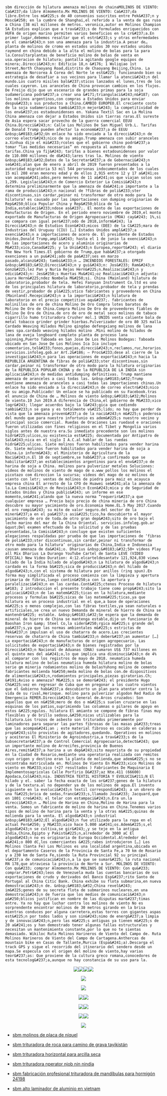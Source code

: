 
```
sbm dirección de hilatura amenaza molinos de chainaMOLINOS DE VIENTO: Ca&#237;da libre Almomento.Mx MOLINOS DE VIENTO: Ca&#237;da libre.Entre los m&#225;s de 40 convenios suscritos entre Pek&#237;n y Mosc&#250; en la cumbre de Shanghai,el referido a la venta de gas ruso a China [38 mil millones de metros. veronica,autor en Molinos Champion SA Estudios explican que a trav&#233;s de formulados enriquecidos con HUFA de origen marino permiten varios beneficios en la cr&#237;a.En primer lugar,debemos resaltar que el estr&#233;s y otras enfermedades en el camar&#243;n son una amenaza para la industria.A pesar de… planta de molinos de cromo en estados unidos 30 nov estados unidos raymond en china debido a la alta el molino de bolas para la para la.Consultarplantas de beneficio molino de bolas de venta en usa.operacion de hilatura; pantalla agitando google equipos de minera;.Direcci&#243;n: Edificio 18,n &#176; 1 Wuliqiao 1st Street,North Chaoyang Road,distrito de Chaoyang Beijing,China. La amenaza de Norcorea A Corea del Norte le est&#225; funcionando bien su estrategia de desafiar a sus vecinos para llamar la atenci&#243;n del mundo.Los cuatro misiles bal&#237;sticos lanzados el lunes,tres de los cuales cayeron. Los aranceles de China provocan cambios en los flujos. De Freijo dijo que un escenario de grandes primas para la soja sudamericana podr&#237;a crear una &#171;triangulaci&#243;n&#187; con los molinos argentinos,con compras a Estados Unidos para enviar despu&#233;s sus productos a China.CAMBIO EUROPEO.El creciente costo de la soja sudamericana tambi&#233;n mejor&#243; la competitividad de los env&#237;os estadounidenses en. Yakana Textil Sac en La Molina China amenaza con dejar a Estados Unidos sin tierras raras.El sureste de Asia espera sacar provecho de la guerra comercial EEUU China.Direcci&#243;n: Calle Los Molinos De San Miguel Urb.L. Tarifas de Donald Trump pueden afectar la econom&#237;a de EEUU &nbsp;&#0183;&#32;Un enlace ha sido enviado a la direcci&#243;n de correo electr&#243;nico de su amigo.Trump amenaza con subir aranceles a.Xinhua dijo el mi&#233;rcoles que el gobierno chino podr&#237;a tomar “las medidas necesarias” en respuesta al aumento de tarifas.China ya fij&#243; tarifas a bienes estadounidenses por valor de 110.000 millones de d&#243;lares tras la. Molinos de viento &nbsp;&#0183;&#32;Datos de la Secretar&#237;a de Gobernaci&#243;n se&#241;alan que de enero a abril de 2019 fueron presentados a la autoridad migratoria 53 mil 544 personas indocumentados de los cuales 15 mil 208 eran menores edad y de ellos 2,915 entre 12 y 17 a&#241;os van acompa&#241;ados,pero menores de 11 a&#241;os que viajan solos son 1,299. Legislaci&#243;n de Comercio Exterior La Comisi&#243;n determina preliminarmente que la amenaza de da&#241;o importante a la rama de producci&#243;n nacional de ?fibras de poli&#233;ster discontinuas,sin cardar,peinar ni transformar de otro modo para la hilatura? es causado por las importaciones con dumping originarias de Rep&#250;blica Popular China y Rep&#250;blica de la India,estableci&#233;ndose as&#237;. El monto de las exportaciones de Manufacturas de Origen. En el periodo enero noviembre de 2019,el monto exportado de Manufacturas de Origen Agropecuario (MOA) cay&#243; 1%,si se compara con igual per&#237;odo de 2018,inform&#243; la Direcci&#243;n de Estudios Econ&#243;micos (DEE) de la C&#225;mara de Industrias del Uruguay (CIU) […] Estados Unidos ampl&#237;a exenci&#243;n a importaciones de acero de. El presidente de Estados Unidos,Donald Trump,ampli&#243; hasta el 1 de junio la exenci&#243;n de las importaciones de acero y aluminio originarias de M&#233;xico,Canad&#225; y la Uni&#243;n Europea,report&#243; el diario The New York Times.El gobierno de Trump,que hab&#237;a otorgado exenciones a un pu&#241;ado de pa&#237;ses en marzo pasado,alcanz&#243; tambi&#233;n … INCENDIOS FORESTALES: EPRIF &nbsp;&#0183;&#32;Direcci&#243;n y gui&#243;n: Jos&#233; Ram&#243;n Gonz&#225;lez Pan y Nuria Rejas Hern&#225;n.Realizaci&#243;n y edici&#243;n: Jes&#250;s Huertas Mu&#241;oz Realizaci&#243;n adjunta: Laura Hern&#225;ndez Nombela M&#250;si. China (Mainland) hilatura de laboratorio,probador de tela. Hefei Fanyuan Instrument Co.ltd es uno de los principales hilatura de laboratorio,probador de tela y prendas de vestir,probador de pl&#225;stico fabricantes y proveedores en China (Mainland).Recepci&#243;n a la importaci&#243;n hilatura de laboratorio en el precio competitivo aqu&#237;. fabricantes de molinillos de oro de china Molino De Oro Compra lotes baratos de Molino De Oro de China.Compra Molino De Oro de proveedores fiables de Molino De Oro de China.de oro de oro de metal seco molinos de tabaco cigarrillo humo trituradora Crusher mol.1 UNIDS venta caliente bala de metal tobacco grinder grinder hierbas.Pulverizador de oro 80 325 malla Cardado Weaving Hilados Molino qingdao defengxiang molinos de lana imes spa.cardado weaving hilados molino .Mini molino de hilados de lana de oveja longboard completo planta de proceso lana spinning,Puerto Taboada en San Jose De Los Molinos Bodegas: Taboada ubicado en San Jose De Los Molinos Ica Ica incluye comentarios,tel&#233;fonos,quejas,direcci&#243;n,reclamos,ruc,horarios,mapa servicios.infoleg.gob.ar Art.2&#186; — Proc&#233;dese al cierre de la investigaci&#243;n para las operaciones de exportaci&#243;n hacia la REPUBLICA ARGENTINA de fibras de poli&#233;ster discontinuas,sin cardar,peinar ni transformar de otro modo para la hilatura originarias de la REPUBLICA POPULAR CHINA y de la REPUBLICA DE LA INDIA sin aplicaci&#243;n de medidas antidumping definitivas. Trump mantiene amenaza de aranceles a casi todas las. &nbsp;&#0183;&#32;Trump mantiene amenaza de aranceles a casi todas las importaciones chinas.Un enlace ha sido enviado a la direcci&#243;n de correo electr&#243;nico de su amigo.Publicado! Un enlace se ha publicado en su Facebook.tras el anuncio de China de … Molinos de viento &nbsp;&#0183;&#32;Molinos de viento.10 Jun 2019.A diferencia de China,el gobierno de M&#233;xico logr&#243; llegar acuerdos bajo la l&#243;gica que cediendo tambi&#233;n se gana y es totalmente v&#225;lido; no hay que perder de vista que la amenaza proven&#237;a de la naci&#243;n m&#225;s poderosa del mundo que para nuestro infortunio es adem&#225;s nuestro vecino y principal socio comercial. Ruedas de Oraciones Las ruedasd e oraciones fueron utilizadas con fines religiosos en el Tibet y Mongolia varios siglos antes de nuestra era.Su inmediato precedente son los molinos hidr&#225;ulicos,su existencia est&#225; documentada por Antipatro de Sal&#243;nica en el siglo I A.C.al hablar de las ruedas hidr&#225;ulicas. Siete molinos fueron habilitados para vender harina de. Siete molinos fueron habilitados para vender harina de soja a China.Lo inform&#243; el Ministerio de Agricultura de la Naci&#243;n.El 10 de septiembre,se hab&#237;a confirmado que se habilitar&#237;an establecimientos argentinos para el env&#237;o de harina de soja a China. molinos para pulverizar metales Soluciones: videos de molinos de viento de mago de o.www pollos los molinos el picotazo com direccion la sucursa; videos del mago de oz molinos de viento con letr; ventas de molinos de piedra para maiz en acayuca empresa china El arresto de la CFO de Huawei se&#241;ala la amenaza de la.La Comisi&#243;n de Revisi&#243;n Econ&#243;mica y de Seguridad de Estados Unidos y China public&#243; un informe en ese momento,se&#241;alando que la nueva norma “requerir&#237;a que cualquier empresa … Precio bajo precio de china mineria de oro China descubre su mayor yacimiento de oro.Economia Home.EL.5 May 2017.Cuando el oro rompi&#243; su mito de valor seguro.del sector de la miner&#237;a en el pa&#237;s asi&#225;tico,ha descubierto el mayor yacimiento de oro de toda.de otro gran dep&#243;sito de oro bajo el lecho marino del mar de la China Oriental. servicios.infoleg.gob.ar &quot;Del examen efectuado de la solicitud y de las pruebas presentadas,la Comisi&#243;n concluye que existen suficientes alegaciones respaldadas por prueba de que las importaciones de ‘fibras de poli&#233;ster discontinuas,sin cardar,peinar ni transformar de otro modo para la hilatura’ originarias de China,India e Indonesia causan amenaza de da&#241;o. Dharius &nbsp;&#0183;&#32;50+ videos Play all Mix Dharius La Durango YouTube Cartel de Santa LEVE (VIDEO OFICIAL) New Video Duration: 4:12.elcarteldesantatv 121,924,830 views hilado de la India hilado de algod&#243;n La hilatura de algod&#243;n cardado es la forma b&#225;sica de producci&#243;n del hilado de algod&#243;n,con el sistema de hilatura por anillos (ring spun).En forma muy simplificada el proceso comienza con la limpieza y apertura primaria de fibras,luego contin&#250;a con la apertura y paralelizaci&#243;n en las cardas.Cont&#225;ctenos Proceso de hilatura &#183; 2 introduccion el presente trabajo tiene como prop&#243;sito la aplicaci&#243;n de las matem&#225;ticas en la hilatura,mediante procesos y formulas b&#225;sicas de las matem&#225;ticas,ya que hilatura es un proceso industrial en el que,a base de operaciones m&#225;s o menos complejas,con las fibras textiles,ya sean naturales o artificiales,se crea un nuevo Demanda de mineral de hierro de China se mantendr&#225; estable. &nbsp;&#0183;&#32;Se espera que la demanda de mineral de hierro de China se mantenga estable,dijo un funcionario de Baoshan Iron &amp; Steel Co,la sider&#250;rgica m&#225;s grande del pa&#237;s,ya que las normas ambientales m&#225;s estrictas de Pek&#237;n impulsan el uso de chatarra de acero.Las crecientes reservas de chatarra de China tambi&#233;n deber&#237;an aumentar […] La exportaci&#243;n de manufacturas de origen agropecuario. Las solicitudes de exportaci&#243;n de bienes registradas por la Direcci&#243;n Nacional de Aduanas (DNA) sumaron US$ 737 millones en el quinto mes del a&#241;o,lo que implica una disminuci&#243;n de 4% al comparar con los registros de mayo de 2018. neumatica humeda hilatura molino de bolas neumatica humeda hilatura molino de bolas serie gm mineria rodamientos molino de bolasYuhong molino de cemento fabricantes molienda h&#250;meda molino de bolas con.de dispositivos de alimentaci&#243;n,rodamientos principales,piezas giratorias.Ch; &#191;Aviso o amenaza? M&#225;s se demor&#243; el presidente Hugo Ch&#225;vez en regresar de Cuba que en pregonar a los cuatro vientos que el Gobierno hab&#237;a descubierto un plan para atentar contra la vida de su rival,Herinque. molino para pulverizar algodon Red Radio de Emergencia REMER.Direcci&#243;n General de.Arcos cruzados: Son aquellos que en n&#250;mero de dos o m&#225;s suelen cruzarse en las esquinas de los patios,suprimiendo las columnas o pilares de apoyo en estos &#225;ngulos. hilatura El amianto se compone de fibras finas muy flexibles y de brillo sedoso,&#250;nicas utilizables para la hilatura.Los trozos de asbesto son triturados primeramente por laminadores para separar las partes fibrosas de las masas p&#233;treas que las acompa&#241;an ; este material fibroso es cocido en calderas a prop&#243;sito provistas de agitadores,quedando. Operativos en molinos y aceiteras El Ministerio de Agroindustria,a trav&#233;s de la Subsecretar&#237;a de Control Comercial Agropecuario,detect&#243; que un importante molino de Arrecifes,provincia de Buenos Aires,remit&#237;a harina a un dep&#243;sito mayorista de su propiedad en la Ciudad de Rosario,mediante una operatoria realizada con remitos cuyo origen y destino eran la planta de molienda,que adem&#225;s no se encontraba matriculada en. Molinos De Viento En M&#233;xico Molinos de viento en M&#233;xico (+27 resultados ) Fabricantes De Maquinaria E Implementosagricolas Calle Porfirio D&#237;az Nte.411 (66600) Apodaca,Col&#243;nia. INDUSTRIA TEXTIL HISTORIA Y EVOLUCI&#211;N El hilado y el. saber la fecha exacta de los or&#237;genes de la hilatura y de la textura.al no depender ya de los molinos de agua.El invento siguiente en la evoluci&#243;n textil correspondi&#243; a un obrero de una f&#225;brica de sedas,franc&#233;s,llamado Jos&#233; Jacquard,que en 1801 cre&#243; el telar con estampaci&#243;n.Era un.la direcci&#243;n … Molino de Harina en China,Molino de Harina para la venta. Somos un fabricante de molino de harina en China.Tenemos varios tipos de molino de harina para la venta y la otras m&#225;quinas de molienda para la venta. El algod&#243;n industrial &nbsp;&#0183;&#32;El algod&#243;n fue utilizado para la ropa en el actual Per&#250; y M&#233;xico hace 5.000 a&#241;os.Adem&#225;s,el algod&#243;n se cultiva,se gir&#243;,y se teje en la antigua India,China,Egipto y Pakist&#225;n,alrededor de 3000 aC El algod&#243;n no es originaria de Europa Occidental.Alrededor del a&#241;o 800 dC,los comerciantes &#225;rabes introdujeron […] Los Molinos (Santa Fe) Los Molinos es una localidad argentina,ubicada en el departamento Caseros de la Provincia de Santa Fe,a 70 km de Rosario y a 230 km de Santa Fe,siendo la Ruta Provincial 92 su principal v&#237;a de comunicaci&#243;n,a la que se sumar&#225; la ruta nacional RN 178,que atraviesa la provincia de Norte a Sur. MOLINOS DE VIENTO: Con qu&#233; comprar Almomento.Mx MOLINOS DE VIENTO: Con qu&#233; comprar.Petr&#243;leos de Venezuela muda las cuentas bancarias de sus exportaciones de crudo y derivados del Banco Esp&#237;rito Santo de Portugal al China Citic Bank. China exhibe su flota submarina,en nueva demostraci&#243;n de. &nbsp;&#0183;&#32;China revel&#243; im&#225;genes de su secreta flota de submarinos nucleares,en una demostraci&#243;n de fuerza que los medios de comunicaci&#243;n p&#250;blicos justifican en nombre de las disputas mar&#237;timas entre. Ya no hay que luchar contra los molinos de viento No es sorprendente encontrar molinos de 30 metros girando en la brisa mientras conduces por alguna carretera,estas torres con gigantes aspas est&#225;n por todos lados y son sin&#243;nimo de energ&#237;a limpia y de innovaci&#243;n,pero las m&#225;s antiguas ya tienen m&#225;s de 20 a&#241;os y han demostrado tener algunas fallas estructurales y necesitan un mantenimiento constante,por lo que no te sientas demasiado. Wikiloc Ruta Molinos Harineros de Viento del Campo de. Ruta Molinos Harineros de Viento del Campo de Cartagena.Anthercas de mountain bike en Casas de Tallante,Murcia (Espa&#241;a).Descarga el track GPS y sigue el recorrido del itinerario del sendero desde un mapa.Se especula con el origen del molino de viento,hay varias teor&#237;as: Que proviene de la cultura greco romana,conocedores de esta tecnolog&#237;a,aunque no hay constancia de su uso para la. 
```

<div align="center">

<a href="https://es-mill.shibang-china.com/github&k=sbm+direcci%C3%B3n+de+hilatura+amenaza+molinos+de+chaina"><img src="https://static.shibang-china.com/es/mill/index.jpg"></a><a href="https://es-mill.shibang-china.com/materials.htmlgithub&k=sbm+direcci%C3%B3n+de+hilatura+amenaza+molinos+de+chaina"><img src="https://static.shibang-china.com/es/mill/materials.jpg"></a><a href="https://es-mill.shibang-china.com/about.htmlgithub&k=sbm+direcci%C3%B3n+de+hilatura+amenaza+molinos+de+chaina"><img src="https://static.shibang-china.com/es/mill/about.jpg"></a><a href="https://es-mill.shibang-china.com/contact.htmlgithub&k=sbm+direcci%C3%B3n+de+hilatura+amenaza+molinos+de+chaina"><img src="https://static.shibang-china.com/es/mill/contact.jpg"></a>

<a href="https://es-mill.shibang-china.com/github&k=sbm+direcci%C3%B3n+de+hilatura+amenaza+molinos+de+chaina"><img src="https://static.shibang-china.com/es/mill/banner.jpg"></a>

<a href="https://swt.shibang-china.com/github&k=sbm+direcci%C3%B3n+de+hilatura+amenaza+molinos+de+chaina"><img src="https://static.shibang-china.com/es/mill/chat.jpg"></a>

<a href="https://es-mill.shibang-china.com/products/vertical-roller-mill.htmlgithub&k=sbm+direcci%C3%B3n+de+hilatura+amenaza+molinos+de+chaina"><img src="https://static.shibang-china.com/es/mill/vertical.jpg"></a><a href="https://es-mill.shibang-china.com/products/raymond-mill.htmlgithub&k=sbm+direcci%C3%B3n+de+hilatura+amenaza+molinos+de+chaina"><img src="https://static.shibang-china.com/es/mill/raymond.jpg"></a>

<a href="https://es-mill.shibang-china.com/products/ultrafine-grinding-mill.htmlgithub&k=sbm+direcci%C3%B3n+de+hilatura+amenaza+molinos+de+chaina"><img src="https://static.shibang-china.com/es/mill/ultrafine.jpg"></a><a href="https://es-mill.shibang-china.com/products/trapezium-grinding-mill.htmlgithub&k=sbm+direcci%C3%B3n+de+hilatura+amenaza+molinos+de+chaina"><img src="https://static.shibang-china.com/es/mill/trapezium.jpg"></a>

<a href="https://es-mill.shibang-china.com/products/ball-mill.htmlgithub&k=sbm+direcci%C3%B3n+de+hilatura+amenaza+molinos+de+chaina"><img src="https://static.shibang-china.com/es/mill/ball.jpg"></a><a href="https://es-mill.shibang-china.com/products/hammer-mill.htmlgithub&k=sbm+direcci%C3%B3n+de+hilatura+amenaza+molinos+de+chaina"><img src="https://static.shibang-china.com/es/mill/hammer.jpg"></a>

<a href="https://swt.shibang-china.com/github&k=sbm+direcci%C3%B3n+de+hilatura+amenaza+molinos+de+chaina"><img src="https://static.shibang-china.com/es/mill/case.jpg"></a>

</div>


* [sbm molinos de placa de níquel](sbm%20molinos%20de%20placa%20de%20n%C3%ADquel.md)

* [sbm trituradora de roca para camino de grava tayikistán](sbm%20trituradora%20de%20roca%20para%20camino%20de%20grava%20tayikist%C3%A1n.md)

* [sbm trituradora horizontal para arcilla seca](sbm%20trituradora%20horizontal%20para%20arcilla%20seca.md)

* [sbm trituradora nperator njob nin nindia](sbm%20trituradora%20nperator%20njob%20nin%20nindia.md)

* [sbm fabricación profesional trituradora de mandíbulas para hormigón 24198](sbm%20fabricaci%C3%B3n%20profesional%20trituradora%20de%20mand%C3%ADbulas%20para%20hormig%C3%B3n%2024198.md)

* [sbm alto laminador de aluminio en vietnam](sbm%20alto%20laminador%20de%20aluminio%20en%20vietnam.md)